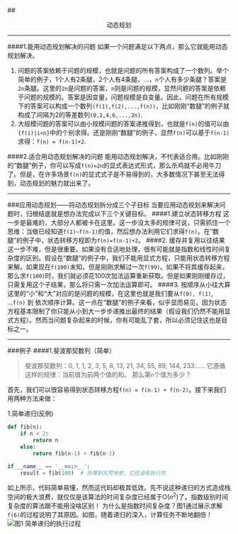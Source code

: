##<center>动态规划</center>
***
####1.能用动态规划解决的问题
如果一个问题满足以下两点，那么它就能用动态规划解决。
1. 问题的答案依赖于问题的规模，也就是问题的所有答案构成了一个数列。举个简单的例子，1个人有2条腿，2个人有4条腿，...，`n`个人有多少条腿？答案是`2n`条腿。这里的`2n`是问题的答案，`n`则是问题的规模，显然问题的答案是依赖于问题的规模的。答案是因变量，问题规模是自变量。因此，问题在所有规模下的答案可以构成一个数列`(f(1),f(2),...,f(n))`，比如刚刚“数腿”的例子就构成了间隔为2的等差数列`(0,2,4,6,...,2n)`.
2. 大规模问题的答案可以由小规模问题的答案递推得到，也就是`f(n)`的值可以由`{f(i)|i<n}`中的个别求得。还是刚刚“数腿”的例子，显然`f(n)`可以基于`f(n-1)`求得：`f(n) = f(n-1)+2`.

####2.适合用动态规划解决的问题
能用动态规划解决，不代表适合用。比如刚刚的“数腿”例子，你可以写成`f(n)=2n`的显式表达式形式，那么杀鸡就不必用牛刀了。但是，在许多场景`f(n)`的显式式子是不易得到的，大多数情况下甚至无法得到，动态规划的魅力就出来了。

***
###应用动态规划——将动态规划拆分成三个子目标
当要应用动态规划来解决问题时，归根结底就是想办法完成以下三个关键目标。
####1.建立状态转移方程 
这一步是最难的，大部分人都被卡在这里。这一步没太多的规律可说，只需抓住一个思维：当做已经知道`f(1)~f(n-1)`的值，然后想办法利用它们求得`f(n)`。在“数腿”的例子中，状态转移方程即为`f(n)=f(n-1)+2`。
####2. 缓存并复用以往结果
这一步不难，但是很重要。如果没有合适地处理，很有可能就是指数和线性时间复杂度的区别。假设在“数腿”的例子中，我们不能用显式方程，只能用状态转移方程来解。如果现在`f(100)`未知，但是刚刚求解过一次`f(99)`。如果不将其缓存起来，那么求`f(100)`时，我们就必须花100次加法运算重新获取。但是如果刚刚缓存过，只需复用这个子结果，那么将只需一次加法运算即可。
####3. 按顺序从小往大算
这里的“小”和“大”对应的是问题的规模，在这里也就是我们要从`f(0), f(1)`, ...`f(n)` 到  依次顺序计算。这一点在“数腿”的例子来看，似乎显而易见，因为状态方程基本限制了你只能从小到大一步步递推出最终的结果（假设我们仍然不能用显式方程）。然而当问题复杂起来的时候，你有可能乱了套，所以必须记住这也是目标之一。

***
###例子
####1.斐波那契数列（简单）
>斐波那契数列：0, 1, 1, 2, 3, 5, 8, 13, 21, 34, 55, 89, 144, 233……
>它遵循这样的规律：当前值为前两个值的和。
>那么第`n`个值为多少？

首先，我们可以很容易得到状态转移方程`f(n) = f(n-1) + f(n-2)`。接下来我们用两种方法来做：

1.简单递归(反例)
```python
def fib(n):
    if n < 2:
        return n
    else:
        return fib(n-1) + fib(n-2)
    
if __name__ == '__main__':
    result = fib(100)  # 你等到天荒地老，它还没有执行完
```

如上所示，代码简单易懂，然而这代码却极其低效。先不说这种递归的方式造成栈空间的极大浪费，就仅仅是该算法的时间复杂度已经属于O($n^2$)了。指数级别时间复杂度的算法跟不能用没啥区别！
为什么是指数时间复杂度？图1通过展示求解`f(6)`的过程说明了其原因。如图，随着递归的深入，计算任务不断地翻倍！
![图1 简单递归的执行过程](https://pic1.zhimg.com/80/v2-c63fddb5f669fc734aa4e2e78ce3f386_1440w.jpg?source=1940ef5c)